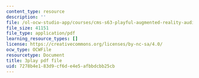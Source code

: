 ```yaml
---
content_type: resource
description: ''
file: /ol-ocw-studio-app/courses/cms-s63-playful-augmented-reality-audio-design-exploration-fall-2019/7278b4e183d9cf6de4e5afbbdcbb25cb_yaPEIFAb4W4.pdf
file_size: 41151
file_type: application/pdf
learning_resource_types: []
license: https://creativecommons.org/licenses/by-nc-sa/4.0/
ocw_type: OCWFile
resourcetype: Document
title: 3play pdf file
uid: 7278b4e1-83d9-cf6d-e4e5-afbbdcbb25cb
---
```

